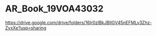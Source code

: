 # AR_Book_19VOA43032
https://drive.google.com/drive/folders/16Ir0zlBkJBIlGV45nEFMLv3Zhz-ZyxXe?usp=sharing

